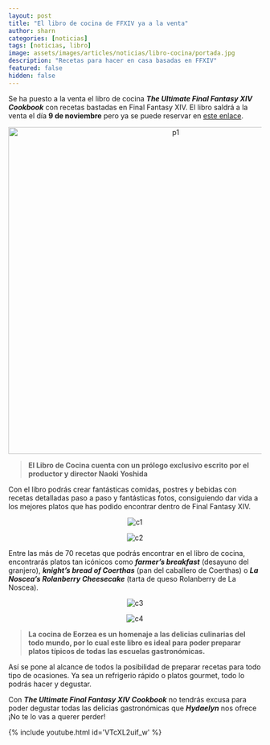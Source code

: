 ```yaml
---
layout: post
title: "El libro de cocina de FFXIV ya a la venta"
author: sharn
categories: [noticias]
tags: [noticias, libro]
image: assets/images/articles/noticias/libro-cocina/portada.jpg
description: "Recetas para hacer en casa basadas en FFXIV"
featured: false
hidden: false
---
```

Se ha puesto a la venta el libro de cocina ***The Ultimate Final Fantasy XIV Cookbook*** con recetas bastadas en Final Fantasy XIV. El libro saldrá a la venta el día **9 de noviembre** pero ya se puede reservar en [este enlace](https://store.eu.square-enix-games.com/es_EU/product/679181/the-ultimate-final-fantasy-xiv-cookbook).

<p align="center"><img src="{{ site.baseurl }}/assets/images/articles/noticias/libro-cocina/p1.jpg"  width="650" alt="p1"/></p>

<blockquote>
<b>El Libro de Cocina cuenta con un prólogo exclusivo escrito por el productor y director Naoki Yoshida</b>
</blockquote>

Con el libro podrás crear fantásticas comidas, postres y bebidas con recetas detalladas paso a paso y fantásticas fotos, consiguiendo dar vida a los mejores platos que has podido encontrar dentro de Final Fantasy XIV.

<div class="container">
  <div class="row">
    <div class="col-xl">
    <p align="center">
      <img src="{{ site.baseurl }}/assets/images/articles/noticias/libro-cocina/c1.jpg" alt="c1"/>
    </p>
    </div>
    <div class="col-xl">
    <p align="center">
      <img src="{{ site.baseurl }}/assets/images/articles/noticias/libro-cocina/c2.jpg" alt="c2"/>
    </p>
    </div>
  </div>
</div>

Entre las más de 70 recetas que podrás encontrar en el libro de cocina, encontrarás platos tan icónicos como ***farmer’s breakfast*** (desayuno del granjero), ***knight’s bread of Coerthas*** (pan del caballero de Coerthas) o ***La Noscea’s Rolanberry Cheesecake*** (tarta de queso Rolanberry de La Noscea).

<div class="container">
  <div class="row">
    <div class="col-xl">
    <p align="center">
      <img src="{{ site.baseurl }}/assets/images/articles/noticias/libro-cocina/c3.jpg" alt="c3"/>
    </p>
    </div>
    <div class="col-xl">
    <p align="center">
      <img src="{{ site.baseurl }}/assets/images/articles/noticias/libro-cocina/c4.jpg" alt="c4"/>
    </p>
    </div>
  </div>
</div>

<blockquote>
<b>La cocina de Eorzea es un homenaje a las delicias culinarias del todo mundo, por lo cual este libro es ideal para poder preparar platos típicos de todas las escuelas gastronómicas.</b>
</blockquote>

Así se pone al alcance de todos la posibilidad de preparar recetas para todo tipo de ocasiones. Ya sea un refrigerio rápido o platos gourmet, todo lo podrás hacer y degustar. 

Con ***The Ultimate Final Fantasy XIV Cookbook*** no tendrás excusa para poder degustar todas las delicias gastronómicas que ***Hydaelyn*** nos ofrece ¡No te lo vas a querer perder!

{% include youtube.html id='VTcXL2uif_w' %}